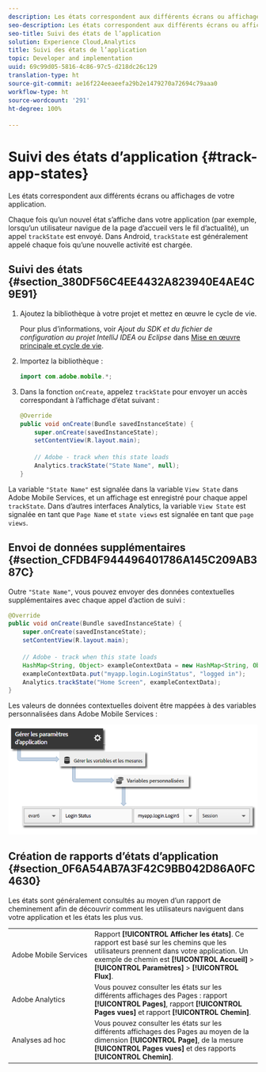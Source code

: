 ```yaml
---
description: Les états correspondent aux différents écrans ou affichages de votre application.
seo-description: Les états correspondent aux différents écrans ou affichages de votre application.
seo-title: Suivi des états de l’application
solution: Experience Cloud,Analytics
title: Suivi des états de l’application
topic: Developer and implementation
uuid: 69c99d05-5816-4c86-97c5-d218dc26c129
translation-type: ht
source-git-commit: ae16f224eeaeefa29b2e1479270a72694c79aaa0
workflow-type: ht
source-wordcount: '291'
ht-degree: 100%

---
```



# Suivi des états d’application {#track-app-states}

Les états correspondent aux différents écrans ou affichages de votre application.

Chaque fois qu’un nouvel état s’affiche dans votre application (par exemple, lorsqu’un utilisateur navigue de la page d’accueil vers le fil d’actualité), un appel `trackState` est envoyé. Dans Android, `trackState` est généralement appelé chaque fois qu’une nouvelle activité est chargée.

## Suivi des états {#section_380DF56C4EE4432A823940E4AE4C9E91}

1. Ajoutez la bibliothèque à votre projet et mettez en œuvre le cycle de vie.

   Pour plus d’informations, voir *Ajout du SDK et du fichier de configuration au projet IntelliJ IDEA ou Eclipse* dans [Mise en œuvre principale et cycle de vie](/help/android/getting-started/dev-qs.md).

1. Importez la bibliothèque :

   ```java
   import com.adobe.mobile.*;
   ```

1. Dans la fonction `onCreate`, appelez `trackState` pour envoyer un accès correspondant à l’affichage d’état suivant :

   ```java
   @Override 
   public void onCreate(Bundle savedInstanceState) { 
       super.onCreate(savedInstanceState); 
       setContentView(R.layout.main); 
   
       // Adobe - track when this state loads 
       Analytics.trackState("State Name", null); 
   }
   ```

La variable `"State Name"` est signalée dans la variable `View State` dans Adobe Mobile Services, et un affichage est enregistré pour chaque appel `trackState`. Dans d’autres interfaces Analytics, la variable `View State` est signalée en tant que `Page Name` et `state views` est signalée en tant que `page views`.

## Envoi de données supplémentaires {#section_CFDB4F944496401786A145C209AB387C}

Outre `"State Name"`, vous pouvez envoyer des données contextuelles supplémentaires avec chaque appel d’action de suivi :

```java
@Override 
public void onCreate(Bundle savedInstanceState) { 
    super.onCreate(savedInstanceState); 
    setContentView(R.layout.main); 
  
    // Adobe - track when this state loads 
    HashMap<String, Object> exampleContextData = new HashMap<String, Object>(); 
    exampleContextData.put("myapp.login.LoginStatus", "logged in"); 
    Analytics.trackState("Home Screen", exampleContextData); 
}
```

Les valeurs de données contextuelles doivent être mappées à des variables personnalisées dans Adobe Mobile Services :

![](assets/map-variable-context-state.png)

## Création de rapports d’états d’application {#section_0F6A54AB7A3F42C9BB042D86A0FC4630}

Les états sont généralement consultés au moyen d’un rapport de cheminement afin de découvrir comment les utilisateurs naviguent dans votre application et les états les plus vus.

|  |  |
|--- |--- |
| Adobe Mobile Services | Rapport **[!UICONTROL Afficher les états]**. Ce rapport est basé sur les chemins que les utilisateurs prennent dans votre application. Un exemple de chemin est **[!UICONTROL Accueil]** > **[!UICONTROL Paramètres]** > **[!UICONTROL Flux]**. |
| Adobe Analytics | Vous pouvez consulter les états sur les différents affichages des Pages : rapport **[!UICONTROL Pages]**, rapport **[!UICONTROL Pages vues]** et rapport **[!UICONTROL Chemin]**. |
| Analyses ad hoc | Vous pouvez consulter les états sur les différents affichages des Pages au moyen de la dimension **[!UICONTROL Page]**, de la mesure **[!UICONTROL Pages vues]** et des rapports **[!UICONTROL Chemin]**. |


